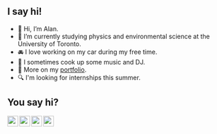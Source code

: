 ## I say hi!
- 👋 Hi, I’m Alan.
- 🌱 I’m currently studying physics and environmental science at the University of Toronto.
- 🚘 I love working on my car during my free time.
- 💽 I sometimes cook up some music and DJ.
- 📌 More on my [portfolio](https://alanjyu).
- 🔍 I'm looking for internships this summer.

## You say hi?
[<img align="left" width="24px" src="https://cdn.jsdelivr.net/npm/simple-icons@v3/icons/gmail.svg"/>][Gmail]
[<img align="left" width="24px" src="https://cdn.jsdelivr.net/npm/simple-icons@v3/icons/linkedin.svg"/>][linkedin]
[<img align="left" width="24px" src="https://cdn.jsdelivr.net/npm/simple-icons@v3/icons/instagram.svg"/>][instagram]
[<img align="left" width="24px" src="https://cdn.jsdelivr.net/npm/simple-icons@v3/icons/spotify.svg"/>][spotify]
<br>

[Gmail]: mailto:alanjhyu@gmail.com
[linkedin]: https://www.linkedin.com/in/ajyu/
[instagram]: https://www.instagram.com/alanjyu/
[spotify]: https://open.spotify.com/user/misteraln/

